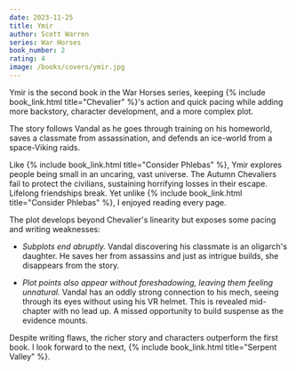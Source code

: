 ```yaml
---
date: 2023-11-25
title: Ymir
author: Scott Warren
series: War Horses
book_number: 2
rating: 4
image: /books/covers/ymir.jpg
---
```


<span class="book-title">Ymir</span> is the second book in the War Horses
series, keeping <span class="nowrap">{% include book_link.html
title="Chevalier" %}'s</span> action and quick pacing while adding more
backstory, character development, and a more complex plot.

The story follows Vandal as he goes through training on his homeworld, saves a
classmate from assassination, and defends an ice-world from a space-Viking
raids.

Like {% include book_link.html title="Consider Phlebas" %}, <span
class="book-title">Ymir</span> explores people being small in an uncaring,
vast universe. The Autumn Chevaliers fail to protect the civilians, sustaining
horrifying losses in their escape. Lifelong friendships break. Yet unlike {%
include book_link.html title="Consider Phlebas" %}, I enjoyed reading every
page.

The plot develops beyond Chevalier's linearity but exposes some pacing and
writing weaknesses:

- _Subplots end abruptly._ Vandal discovering his classmate is an oligarch's
  daughter. He saves her from assassins and just as intrigue builds, she
  disappears from the story.

- _Plot points also appear without foreshadowing, leaving them feeling
  unnatural._ Vandal has an oddly strong connection to his mech, seeing
  through its eyes without using his VR helmet. This is revealed mid-chapter
  with no lead up. A missed opportunity to build suspense as the evidence
  mounts.

Despite writing flaws, the richer story and characters outperform the first
book. I look forward to the next, {% include book_link.html title="Serpent
Valley" %}.
